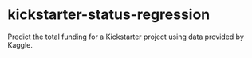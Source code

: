 # kickstarter-status-regression
Predict the total funding for a Kickstarter project using data provided by Kaggle.
